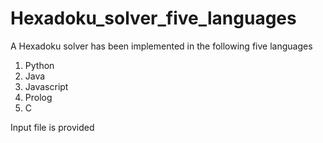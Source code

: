 # Hexadoku_solver_five_languages

A Hexadoku solver has been implemented in the following five languages
1. Python
2. Java
3. Javascript
4. Prolog
5. C

Input file is provided
